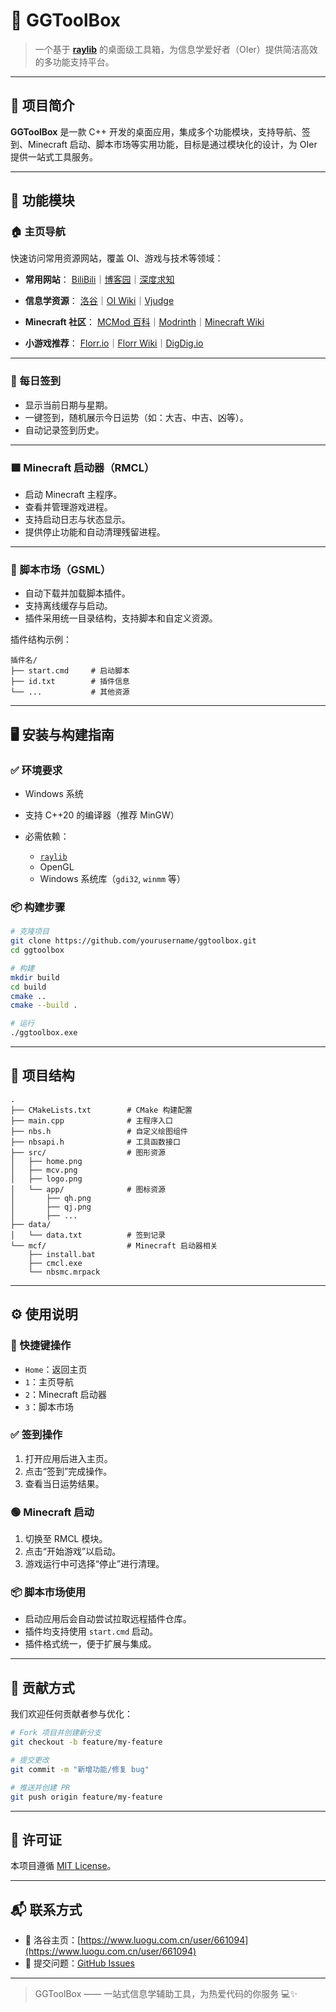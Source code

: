 
# 🧰 GGToolBox

> 一个基于 [**raylib**](https://www.raylib.com/) 的桌面级工具箱，为信息学爱好者（OIer）提供简洁高效的多功能支持平台。

---

## 🌟 项目简介

**GGToolBox** 是一款 C++ 开发的桌面应用，集成多个功能模块，支持导航、签到、Minecraft 启动、脚本市场等实用功能，目标是通过模块化的设计，为 OIer 提供一站式工具服务。

---

## 🔧 功能模块

### 🏠 主页导航

快速访问常用资源网站，覆盖 OI、游戏与技术等领域：

* **常用网站**：
  [BiliBili](https://www.bilibili.com/)｜[博客园](https://www.cnblogs.com/)｜[深度求知](https://chat.deepseek.com/)

* **信息学资源**：
  [洛谷](https://www.luogu.com.cn/)｜[OI Wiki](https://OI.wiki/)｜[Vjudge](https://vjudge.net/)

* **Minecraft 社区**：
  [MCMod 百科](https://www.mcmod.cn/)｜[Modrinth](https://modrinth.com/)｜[Minecraft Wiki](https://zh.minecraft.wiki/)

* **小游戏推荐**：
  [Florr.io](https://florr.io/)｜[Florr Wiki](https://florrio.fandom.com/zh/wiki/)｜[DigDig.io](https://digdig.io/)

---

### 📅 每日签到

* 显示当前日期与星期。
* 一键签到，随机展示今日运势（如：大吉、中吉、凶等）。
* 自动记录签到历史。

---

### 🟩 Minecraft 启动器（RMCL）

* 启动 Minecraft 主程序。
* 查看并管理游戏进程。
* 支持启动日志与状态显示。
* 提供停止功能和自动清理残留进程。

---

### 🧩 脚本市场（GSML）

* 自动下载并加载脚本插件。
* 支持离线缓存与启动。
* 插件采用统一目录结构，支持脚本和自定义资源。

插件结构示例：

```
插件名/
├── start.cmd     # 启动脚本
├── id.txt        # 插件信息
└── ...           # 其他资源
```

---

## 🖥️ 安装与构建指南

### ✅ 环境要求

* Windows 系统
* 支持 C++20 的编译器（推荐 MinGW）
* 必需依赖：

  * [`raylib`](https://www.raylib.com/)
  * OpenGL
  * Windows 系统库（`gdi32`, `winmm` 等）

### 📦 构建步骤

```bash
# 克隆项目
git clone https://github.com/yourusername/ggtoolbox.git
cd ggtoolbox

# 构建
mkdir build
cd build
cmake ..
cmake --build .

# 运行
./ggtoolbox.exe
```

---

## 📁 项目结构

```
.
├── CMakeLists.txt        # CMake 构建配置
├── main.cpp              # 主程序入口
├── nbs.h                 # 自定义绘图组件
├── nbsapi.h              # 工具函数接口
├── src/                  # 图形资源
│   ├── home.png
│   ├── mcv.png
│   ├── logo.png
│   └── app/              # 图标资源
│       ├── qh.png
│       ├── qj.png
│       ├── ...
├── data/
│   └── data.txt          # 签到记录
└── mcf/                  # Minecraft 启动器相关
    ├── install.bat
    ├── cmcl.exe
    └── nbsmc.mrpack
```

---

## ⚙️ 使用说明

### 🔀 快捷键操作

* `Home`：返回主页
* `1`：主页导航
* `2`：Minecraft 启动器
* `3`：脚本市场

### ✅ 签到操作

1. 打开应用后进入主页。
2. 点击“签到”完成操作。
3. 查看当日运势结果。

### 🟢 Minecraft 启动

1. 切换至 RMCL 模块。
2. 点击“开始游戏”以启动。
3. 游戏运行中可选择“停止”进行清理。

### 📦 脚本市场使用

* 启动应用后会自动尝试拉取远程插件仓库。
* 插件均支持使用 `start.cmd` 启动。
* 插件格式统一，便于扩展与集成。

---

## 🤝 贡献方式

我们欢迎任何贡献者参与优化：

```bash
# Fork 项目并创建新分支
git checkout -b feature/my-feature

# 提交更改
git commit -m "新增功能/修复 bug"

# 推送并创建 PR
git push origin feature/my-feature
```

---

## 📄 许可证

本项目遵循 [MIT License](./LICENSE)。

---

## 📬 联系方式

* 💬 洛谷主页：[https://www.luogu.com.cn/user/661094](https://www.luogu.com.cn/user/661094)
* 🐛 提交问题：[GitHub Issues](https://github.com/nxtblock/ggtoolbox/issues)

---

> GGToolBox —— 一站式信息学辅助工具，为热爱代码的你服务 💻✨
